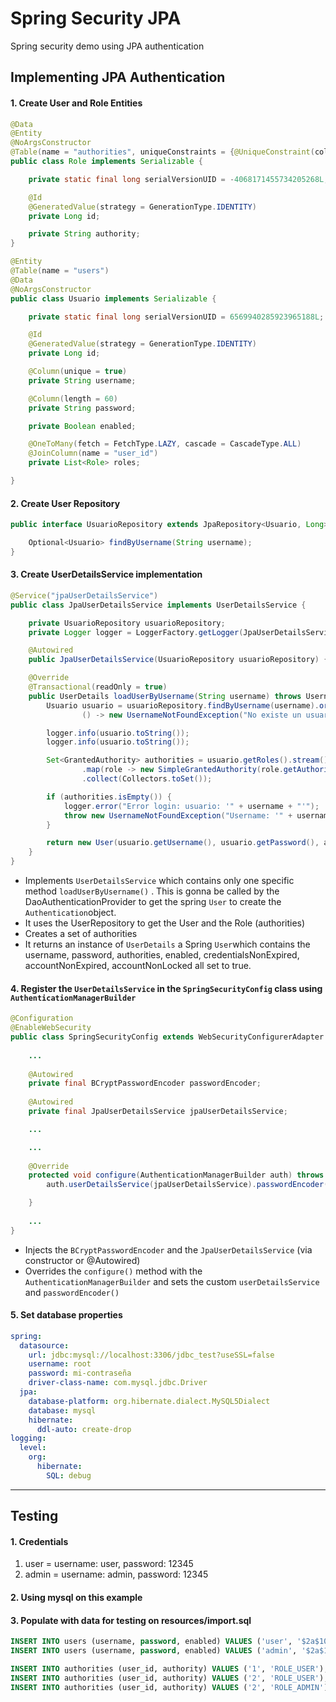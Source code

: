 # Spring Security JPA
Spring security demo using JPA authentication

## Implementing JPA Authentication
#### 1. Create User and Role Entities
````java
@Data
@Entity
@NoArgsConstructor
@Table(name = "authorities", uniqueConstraints = {@UniqueConstraint(columnNames = {"user_id", "authority"})})
public class Role implements Serializable {

    private static final long serialVersionUID = -4068171455734205268L;

    @Id
    @GeneratedValue(strategy = GenerationType.IDENTITY)
    private Long id;

    private String authority;
}

@Entity
@Table(name = "users")
@Data
@NoArgsConstructor
public class Usuario implements Serializable {

    private static final long serialVersionUID = 6569940285923965188L;

    @Id
    @GeneratedValue(strategy = GenerationType.IDENTITY)
    private Long id;

    @Column(unique = true)
    private String username;

    @Column(length = 60)
    private String password;

    private Boolean enabled;

    @OneToMany(fetch = FetchType.LAZY, cascade = CascadeType.ALL)
    @JoinColumn(name = "user_id")
    private List<Role> roles;

}
````

#### 2. Create User Repository
````java
public interface UsuarioRepository extends JpaRepository<Usuario, Long> {

    Optional<Usuario> findByUsername(String username);
}
````

#### 3. Create UserDetailsService implementation
````java
@Service("jpaUserDetailsService")
public class JpaUserDetailsService implements UserDetailsService {

    private UsuarioRepository usuarioRepository;
    private Logger logger = LoggerFactory.getLogger(JpaUserDetailsService.class);

    @Autowired
    public JpaUserDetailsService(UsuarioRepository usuarioRepository) {this.usuarioRepository = usuarioRepository;}

    @Override
    @Transactional(readOnly = true)
    public UserDetails loadUserByUsername(String username) throws UsernameNotFoundException {
        Usuario usuario = usuarioRepository.findByUsername(username).orElseThrow(
                () -> new UsernameNotFoundException("No existe un usuario con username: '" + username + "'"));

        logger.info(usuario.toString());
        logger.info(usuario.toString());

        Set<GrantedAuthority> authorities = usuario.getRoles().stream()
                .map(role -> new SimpleGrantedAuthority(role.getAuthority()))
                .collect(Collectors.toSet());

        if (authorities.isEmpty()) {
            logger.error("Error login: usuario: '" + username + "'");
            throw new UsernameNotFoundException("Username: '" + username + "' no existe en el sistema");
        }

        return new User(usuario.getUsername(), usuario.getPassword(), authorities);
    }
}
````
* Implements `UserDetailsService` which contains only one specific method `loadUserByUsername()` . This is gonna be called by the DaoAuthenticationProvider to get the spring `User` to create the `Authentication`object.
* It uses the UserRepository to get the User and the Role (authorities)
* Creates a set of authorities
* It returns an instance of `UserDetails` a Spring `User`which contains the username, password, authorities, enabled, credentialsNonExpired, accountNonExpired, accountNonLocked all set to true.

#### 4. Register the `UserDetailsService` in the `SpringSecurityConfig` class using `AuthenticationManagerBuilder`
````java
@Configuration
@EnableWebSecurity
public class SpringSecurityConfig extends WebSecurityConfigurerAdapter {
    
    ...
    
    @Autowired
    private final BCryptPasswordEncoder passwordEncoder;
    
    @Autowired
    private final JpaUserDetailsService jpaUserDetailsService;

    ...

    ...
    
    @Override
    protected void configure(AuthenticationManagerBuilder auth) throws Exception {
        auth.userDetailsService(jpaUserDetailsService).passwordEncoder(passwordEncoder);

    }
    
    ...
}
````
* Injects the `BCryptPasswordEncoder` and the `JpaUserDetailsService` (via constructor or @Autowired)
* Overrides the `configure()` method with the `AuthenticationManagerBuilder` and sets the custom `userDetailsService` and `passwordEncoder()`

#### 5. Set database properties
````yaml
spring:
  datasource:
    url: jdbc:mysql://localhost:3306/jdbc_test?useSSL=false
    username: root
    password: mi-contraseña
    driver-class-name: com.mysql.jdbc.Driver
  jpa:
    database-platform: org.hibernate.dialect.MySQL5Dialect
    database: mysql
    hibernate:
      ddl-auto: create-drop
logging:
  level:
    org:
      hibernate:
        SQL: debug
````
---
## Testing

#### 1. Credentials
1. user = username: user, password: 12345
2. admin = username: admin, password: 12345

#### 2. Using mysql on this example

#### 3. Populate with data for testing on resources/import.sql
````sql
INSERT INTO users (username, password, enabled) VALUES ('user', '$2a$10$UjkBbFTTLtrVrPWKm4AmjufiyGGGprc04nxghBeWmWyP1o25lA.ka', 1);
INSERT INTO users (username, password, enabled) VALUES ('admin', '$2a$10$U.kxzZsFe3.1Uw3qgVicXek9X8HeyRbVGMRsG3VeuoGWRXyV2zHF2', 1);

INSERT INTO authorities (user_id, authority) VALUES ('1', 'ROLE_USER');
INSERT INTO authorities (user_id, authority) VALUES ('2', 'ROLE_USER');
INSERT INTO authorities (user_id, authority) VALUES ('2', 'ROLE_ADMIN');
````